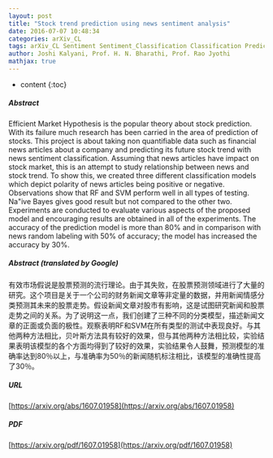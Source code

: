 ```yaml
---
layout: post
title: "Stock trend prediction using news sentiment analysis"
date: 2016-07-07 10:48:34
categories: arXiv_CL
tags: arXiv_CL Sentiment Sentiment_Classification Classification Prediction Relation
author: Joshi Kalyani, Prof. H. N. Bharathi, Prof. Rao Jyothi
mathjax: true
---
```


* content
{:toc}

##### Abstract
Efficient Market Hypothesis is the popular theory about stock prediction. With its failure much research has been carried in the area of prediction of stocks. This project is about taking non quantifiable data such as financial news articles about a company and predicting its future stock trend with news sentiment classification. Assuming that news articles have impact on stock market, this is an attempt to study relationship between news and stock trend. To show this, we created three different classification models which depict polarity of news articles being positive or negative. Observations show that RF and SVM perform well in all types of testing. Na\"ive Bayes gives good result but not compared to the other two. Experiments are conducted to evaluate various aspects of the proposed model and encouraging results are obtained in all of the experiments. The accuracy of the prediction model is more than 80% and in comparison with news random labeling with 50% of accuracy; the model has increased the accuracy by 30%.

##### Abstract (translated by Google)
有效市场假说是股票预测的流行理论。由于其失败，在股票预测领域进行了大量的研究。这个项目是关于一个公司的财务新闻文章等非定量的数据，并用新闻情感分类预测其未来的股票走势。假设新闻文章对股市有影响，这是试图研究新闻和股票走势之间的关系。为了说明这一点，我们创建了三种不同的分类模型，描述新闻文章的正面或负面的极性。观察表明RF和SVM在所有类型的测试中表现良好。与其他两种方法相比，贝叶斯方法具有较好的效果，但与其他两种方法相比较，实验结果表明该模型的各个方面均得到了较好的效果，实验结果令人鼓舞，预测模型的准确率达到80％以上，与准确率为50％的新闻随机标注相比，该模型的准确性提高了30％。

##### URL
[https://arxiv.org/abs/1607.01958](https://arxiv.org/abs/1607.01958)

##### PDF
[https://arxiv.org/pdf/1607.01958](https://arxiv.org/pdf/1607.01958)

